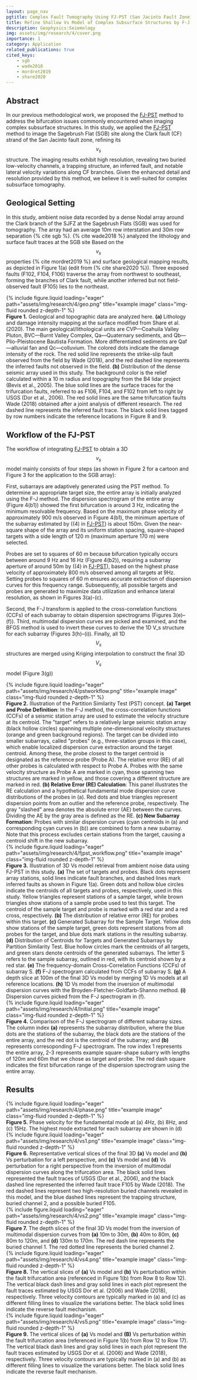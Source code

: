 ```yaml
---
layout: page_nav
pgtitle: Complex Fault Tomography Using FJ-PST (San Jacinto Fault Zone)
title: Refine Shallow Vs Model of Complex Subsurface Structures by F-J Multimodal Tomography with Partition Similarity Test-- A Case Study at San Jacinto Fault Zone
description: Geophysics:Seiemology
img: assets/img/research/4/cover.png
importance: 1
category: Application
related_publications: true
cited_keys:
    - sgb
    - wade2018
    - mordret2019
    - share2020
---
```


## Abstract
In our previous methodological work, we proposed the <a href="{{ site.baseurl }}/projects/1-2_meth_partition/" target="_blank" rel="noopener noreferrer">FJ-PST</a> method to address the bifurcation issues commonly encountered when imaging complex subsurface structures. In this study, we applied the <a href="{{ site.baseurl }}/projects/1-2_meth_partition/" target="_blank" rel="noopener noreferrer">FJ-PST</a> method to image the Sagebrush Flat (SGB) site along the Clark fault (CF) strand of the San Jacinto fault zone, refining its $$v_s$$ structure. The imaging results exhibit high resolution, revealing two buried low-velocity channels, a trapping structure, an inferred fault, and notable lateral velocity variations along CF branches. Given the enhanced detail and resolution provided by this method, we believe it is well-suited for complex subsurface tomography.

## Geological Setting
In this study, ambient noise data recorded by a dense Nodal array around the Clark branch of the SJFZ at the Sagebrush Flats (SGB) was used for tomography. The array had an average 10m row interstation and 30m row separation {% cite sgb %}. {% cite wade2018 %} analyzed the lithology and surface fault traces at the SGB site Based on the $$v_s$$ properties {% cite mordret2019 %} and surface geological mapping results, as depicted in Figure 1(a) (edit from {% cite share2020 %}). Three exposed faults (F102, F104, F106) traverse the array from northwest to southeast, forming the branches of Clark fault, while another inferred but not field-observed fault (F105) lies to the northeast.
<div class="row">
    <div class="col-sm mt-3 mt-md-0">
        {% include figure.liquid loading="eager" path="assets/img/research/4/geo.png" title="example image" class="img-fluid rounded z-depth-1" %}
    </div>
</div>
<div class="caption">
    <strong>Figure 1.</strong> Geological and topographic data are analyzed here. <strong>(a)</strong> Lithology and damage intensity mapping at the surface modified from Share et al. (2020). The main geological/lithological units are CVP—Coahuila Valley Pluton, BVC—Burnt Valley Complex, Qa—Quaternary sediments, and Qb—Plio-Pleistocene Bautista Formation. More differentiated sediments are Qaf—alluvial fan and Qc—colluvium. The colored dots indicate the damage intensity of the rock. The red solid line represents the strike-slip fault observed from the field by Wade (2018), and the red dashed line represents the inferred faults not observed in the field. <strong>(b)</strong> Distribution of the dense seismic array used in this study. The background color is the relief calculated within a 10 m radius and topography from the B4 lidar project (Bevis et al., 2005). The blue solid lines are the surface traces for the trifurcation faults, referred to as F106, F104, and F102 from left to right by USGS (Dor et al., 2006). The red solid lines are the same trifurcation faults Wade (2018) obtained after a joint analysis of different research. The red dashed line represents the inferred fault trace. The black solid lines tagged by row numbers indicate the reference locations in Figure 8 and 9.
</div>

## Workflow of the FJ-PST
The workflow of integrating <a href="{{ site.baseurl }}/projects/1-2_meth_partition/" target="_blank" rel="noopener noreferrer">FJ-PST</a> to obtain a 3D $$v_s$$ model mainly consists of four steps (as shown in Figure 2 for a cartoon and Figure 3 for the application to the SGB array):

First, subarrays are adaptively generated using the PST method. To determine an appropriate target size, the entire array is initially analyzed using the F-J method. The dispersion spectrogram of the entire array (Figure 4(b1)) showed the first bifurcation is around 3 Hz, indicating the minimum resolvable frequency. Based on the maximum phase velocity of approximately 900 m/s observed in Figure 4(b1), the minimum aperture of the subarray estimated by ((4) in <a href="{{ site.baseurl }}/projects/1-2_meth_partition/" target="_blank" rel="noopener noreferrer">FJ-PST</a>)  is about 150m. Given the near-square shape of the array and its uniform station spacing, square-shaped targets with a side length of 120 m (maximum aperture 170 m) were selected. 

Probes are set to squares of 60 m because bifurcation typically occurs between around 9 Hz and 16 Hz (Figure 4(b2)), requiring a subarray aperture of around 50m by ((4) in <a href="{{ site.baseurl }}/projects/1-2_meth_partition/" target="_blank" rel="noopener noreferrer">FJ-PST</a>), based on the highest phase velocity of approximately 800 m/s observed among all targets at 9Hz. Setting probes to squares of 60 m ensures accurate extraction of dispersion curves for this frequency range. Subsequently, all possible targets and probes are generated to maximize data utilization and enhance lateral resolution, as shown in Figures 3(a)-(c).

Second, the F-J transform is applied to the cross-correlation functions (CCFs) of each subarray to obtain dispersion spectrograms (Figures 3(e)–(f)). Third, multimodal dispersion curves are picked and examined, and the BFGS method is used to invert these curves to derive the 1D V_s structure for each subarray (Figures 3(h)–(i)). Finally, all 1D $$V_{s}$$ structures are merged using Kriging interpolation to construct the final 3D $$V_{s}$$ model (Figure 3(g))

<div class="row">
    <div class="col-sm mt-3 mt-md-0">
        {% include figure.liquid loading="eager" path="assets/img/research/4/pstworkflow.png" title="example image" class="img-fluid rounded z-depth-1" %}
    </div>
</div>
<div class="caption">
    <strong>Figure 2.</strong> Illustration of the Partition Similarity Test (PST) concept. <strong>(a) Target and Probe Definition</strong>: In the F-J method, the cross-correlation functions (CCFs) of a seismic station array are used to estimate the velocity structure at its centroid. The "target" refers to a relatively large seismic station array (black hollow circles) spanning multiple one-dimensional velocity structures (orange and green background regions). The target can be divided into smaller subarrays, called "probes" (e.g., three-station groups in this case), which enable localized dispersion curve extraction around the target centroid. Among these, the probe closest to the target centroid is designated as the reference probe (Probe A). The relative error (RE) of all other probes is calculated with respect to Probe A. Probes with the same velocity structure as Probe A are marked in cyan, those spanning two structures are marked in yellow, and those covering a different structure are marked in red. <strong>(b) Relative Error (RE) Calculation</strong>: This panel illustrates the RE calculation and a hypothetical fundamental mode dispersion curve distributions of the probes in (a). Red dots and blue triangles represent dispersion points from an outlier and the reference probe, respectively. The gray "slashed" area denotes the absolute error (AE) between the curves. Dividing the AE by the gray area is defined as the RE. <strong>(c) New Subarray Formation</strong>: Probes with similar dispersion curves (cyan centroids in (a) and corresponding cyan curves in (b)) are combined to form a new subarray. Note that this process excludes certain stations from the target, causing a centroid shift in the new subarray.
</div>

<div class="row">
    <div class="col-sm mt-3 mt-md-0">
        {% include figure.liquid loading="eager" path="assets/img/research/4/fjpst_workflow.png" title="example image" class="img-fluid rounded z-depth-1" %}
    </div>
</div>
<div class="caption">
    <strong>Figure 3.</strong> Illustration of 3D Vs model retrieval from ambient noise data using FJ-PST in this study. <strong>(a)</strong> The set of targets and probes. Black dots represent array stations, solid lines indicate fault branches, and dashed lines mark inferred faults as shown in Figure 1(a). Green dots and hollow blue circles indicate the centroids of all targets and probes, respectively, used in this study. Yellow triangles represent stations of a sample target, while brown triangles show stations of a sample probe used to test this target. The centroid of the sample target and probe is marked with a red star and a red cross, respectively. <strong>(b)</strong> The distribution of relative error (RE) for probes within this target. <strong>(c)</strong> Generated Subarray for the Sample Target. Yellow dots show stations of the sample target, green dots represent stations from all probes for the target, and blue dots mark stations in the resulting subarray. <strong>(d)</strong> Distribution of Centroids for Targets and Generated Subarrays by Partition Similarity Test. Blue hollow circles mark the centroids of all targets, and green stars denote centroids of the generated subarrays. The letter S refers to the sample subarray, outlined in red, with its centroid shown by a red star. <strong>(e)</strong> The frequency-domain Cross-Correlation Functions (CCFs) of subarray S. <strong>(f)</strong> F-J spectrogram calculated from CCFs of subarray S. <strong>(g)</strong> A depth slice at 100m of the final 3D Vs model by merging 1D Vs models at all reference locations. <strong>(h)</strong> 1D Vs model from the inversion of multimodal dispersion curves with the Broyden-Fletcher-Goldfarb-Shanno method. <strong>(i)</strong> Dispersion curves picked from the F-J spectrogram in (f).
</div>

<div class="row">
    <div class="col-sm mt-3 mt-md-0">
        {% include figure.liquid loading="eager" path="assets/img/research/4/Initial.png" title="example image" class="img-fluid rounded z-depth-1" %}
    </div>
</div>
<div class="caption">
    <strong>Figure 4.</strong> Comparison of the F-J spectrogram of different subarray sizes. The column index <strong>(a)</strong> represents the subarray distribution, where the blue dots are the stations of the subarray, the black dots are the stations of the entire array, and the red dot is the centroid of the subarray; and <strong>(b)</strong> represents corresoponding F-J spectrogram. The row index 1 represents the entire array, 2-3 represents example square-shape subarry with lengths of 120m and 60m that we chose as target and probe. The red dash square indicates the first bifurcation range of the dispersion spectrogram using the entire array.
</div>

## Results
<div class="row">
    <div class="col-sm mt-3 mt-md-0">
        {% include figure.liquid loading="eager" path="assets/img/research/4/phase.png" title="example image" class="img-fluid rounded z-depth-1" %}
    </div>
</div>
<div class="caption">
    <strong>Figure 5.</strong> Phase velocity for the fundamental mode at (a) 4Hz, (b) 8Hz, and (c) 15Hz. The highest mode extracted for each subarray are shown in (d)
</div>

<div class="row">
    <div class="col-sm mt-3 mt-md-0">
        {% include figure.liquid loading="eager" path="assets/img/research/4/vs1.png" title="example image" class="img-fluid rounded z-depth-1" %}
    </div>
</div>
<div class="caption">
    <strong>Figure 6.</strong> Representative vertical slices of the final 3D <strong>(a)</strong> Vs model and <strong>(b)</strong> Vs perturbation for a left perspective, and <strong>(c)</strong> Vs model and <strong>(d)</strong> Vs perturbation for a right perspective from the inversion of multimodal dispersion curves along the trifurcation area. The black solid lines represented the fault traces of USGS (Dor et al., 2006), and the black dashed line represented the inferred fault trace F105 by Wade (2018). The red dashed lines represent two high-resolution buried channels revealed in this model, and the blue dashed lines represent the trapping structure, buried channel 2, and a possible buried F105.
</div>

<div class="row">
    <div class="col-sm mt-3 mt-md-0">
        {% include figure.liquid loading="eager" path="assets/img/research/4/vs2.png" title="example image" class="img-fluid rounded z-depth-1" %}
    </div>
</div>
<div class="caption">
    <strong>Figure 7.</strong> The depth slices of the final 3D Vs model from the inversion of multimodal dispersion curves from <strong>(a)</strong> 10m to 30m, <strong>(b)</strong> 40m to 80m, <strong>(c)</strong> 80m to 120m, and <strong>(d)</strong> 130m to 170m. The red dash line represents the buried channel 1. The red dotted line represents the buried channel 2.
</div>

<div class="row">
    <div class="col-sm mt-3 mt-md-0">
        {% include figure.liquid loading="eager" path="assets/img/research/4/vs4.png" title="example image" class="img-fluid rounded z-depth-1" %}
    </div>
</div>
<div class="caption">
    <strong>Figure 8.</strong> The vertical slices of <strong>(a)</strong> Vs model and <strong>(b)</strong> Vs perturbation within the fault trifurcation area (referenced in Figure 1(b) from Row 8 to Row 12). The vertical black dash lines and gray solid lines in each plot represent the fault traces estimated by USGS Dor et al. (2006) and Wade (2018), respectively. Three velocity contours are typically marked in (a) and (c) as different filling lines to visualize the variations better. The black solid lines indicate the reverse fault mechanism.
</div>

<div class="row">
    <div class="col-sm mt-3 mt-md-0">
        {% include figure.liquid loading="eager" path="assets/img/research/4/vs5.png" title="example image" class="img-fluid rounded z-depth-1" %}
    </div>
</div>
<div class="caption">
   <strong>Figure 9.</strong> The vertical slices of <strong>(a)</strong> Vs model and <strong>(B)</strong> Vs perturbation within the fault trifurcation area (referenced in Figure 1(b) from Row 12 to Row 17). The vertical black dash lines and gray solid lines in each plot represent the fault traces estimated by USGS Dor et al. (2006) and Wade (2018), respectively. Three velocity contours are typically marked in (a) and (b) as different filling lines to visualize the variations better. The black solid lines indicate the reverse fault mechanism.
</div>